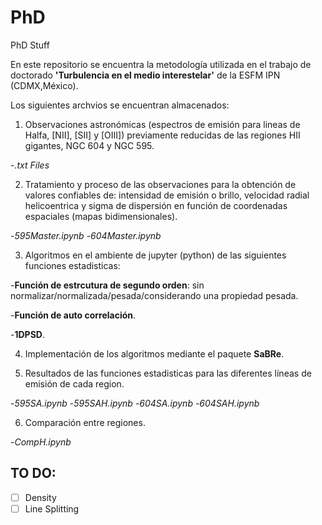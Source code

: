 # PhD
PhD Stuff

En este repositorio se encuentra la metodología utilizada en el trabajo de doctorado **'Turbulencia en el medio interestelar'** de la ESFM IPN (CDMX,México).

Los siguientes archvios se encuentran almacenados:

1) Observaciones astronómicas (espectros de emisión para lineas de Halfa, [NII], [SII] y [OIII]) previamente reducidas de las regiones HII gigantes, NGC 604 y NGC 595.

-*.txt Files*

2) Tratamiento y proceso de las observaciones para la obtención de valores confiables de: 
intensidad de emisión o brillo, velocidad radial helicoentrica y sigma de dispersión 
en función de coordenadas espaciales (mapas bidimensionales).

-*595Master.ipynb*
-*604Master.ipynb*

3) Algoritmos en el ambiente de jupyter (python) de las siguientes funciones estadisticas:

-**Función de estrcutura de segundo orden**: sin normalizar/normalizada/pesada/considerando una propiedad pesada.

-**Función de auto correlación**.

-**1DPSD**.

4) Implementación de los algoritmos mediante el paquete **SaBRe**.

5) Resultados de las funciones estadisticas para las diferentes líneas de emisión de cada region.

-*595SA.ipynb*
-*595SAH.ipynb*
-*604SA.ipynb*
-*604SAH.ipynb*

6) Comparación entre regiones.

-*CompH.ipynb*

## TO DO:
 
-[ ] Density
-[ ] Line Splitting
